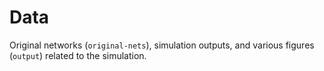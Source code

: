 # Data

Original networks (`original-nets`), simulation outputs, and various figures (`output`) related to the simulation.